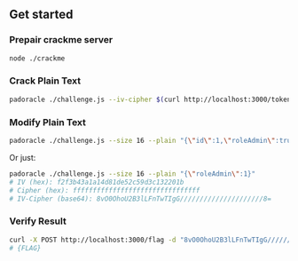 ## Get started
### Prepair crackme server
```bash
node ./crackme
```

### Crack Plain Text
```bash
padoracle ./challenge.js --iv-cipher $(curl http://localhost:3000/token -s) --size 16
```

### Modify Plain Text
```bash
padoracle ./challenge.js --size 16 --plain "{\"id\":1,\"roleAdmin\":true,\"name\":\"yelo\",\"url\":\"https://yelo.cc\"}"
```

Or just:
```bash
padoracle ./challenge.js --size 16 --plain "{\"roleAdmin\":1}"
# IV (hex): f2f3b43a1a14d81de52c59d3c132201b
# Cipher (hex): ffffffffffffffffffffffffffffffff
# IV-Cipher (base64): 8vO0OhoU2B3lLFnTwTIgG/////////////////////8=
```

### Verify Result
```bash
curl -X POST http://localhost:3000/flag -d "8vO0OhoU2B3lLFnTwTIgG/////////////////////8="
# {FLAG}
```
